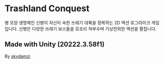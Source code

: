 # Trashland Conquest

병 모양 생명체인 신병이 자신이 속한 쓰레기 대륙을 정복하는 2D 액션 로그라이크 게임입니다.
신병은 다양한 쓰레기 보스들을 모조리 쳐부수며 기상천외한 액션을 펼칩니다.

## Made with Unity (20222.3.58f1)
By [skydamzi](https://github.com/skydamzi)
